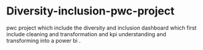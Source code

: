 # Diversity-inclusion-pwc-project
pwc project which include the diversity and inclusion dashboard which first include cleaning and transformation and kpi understanding and transforming into a power bi .
